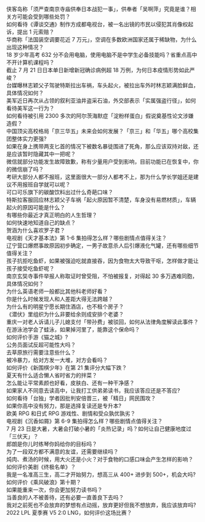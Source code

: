 侠客岛称「须严查南京寺庙供奉日本战犯一事」，供奉者「吴啊萍」究竟是谁？相关方可能会受到哪些处罚？  
如何看待《谭谈交通》制作方成都电视台，被一名出镜的市民以侵犯其肖像权起诉，提出 1 元索赔？  
华商称「法国装空调要花近 7 万元」，空调在多数欧洲国家还属于稀缺物，为什么出现这种情况？  
18 岁少年高考 632 分不会用电脑，使用电脑不是中学生必备技能吗？省重点高中不开计算机课程吗？  
截止 7 月 21 日日本单日新增新冠确诊病例超 18 万例，为何日本疫情形势如此严峻？  
台媒曝林志颖父子驾驶特斯拉出车祸，车头起火，被拉出车外时林志颖满脸鲜血，具体情况如何？  
美军近日再次从占领的叙利亚油井盗采石油，外交部表示「实属强盗行径」，如何看待美军这一行为？  
如何看待被引用 2300 多次的阿尔茨海默症「淀粉样蛋白」假说奠基性论文涉嫌造假？  
中国顶尖高校格局「京三华五」未来会如何发展？「京三」和「华五」哪个高校集团整体实力更强?  
如果在身上携带两支匕首的情况下被数名暴徒围进了死角，那么应该双持对敌，还是应该暂时隐藏其中一把呢？  
微信就部分功能发生故障致歉，称有少量用户受到影响，目前功能已在恢复中，你的微信崩了吗？  
考研大部分人都不报班，这里面很大一部分人都考不上，那为什么学长学姐还是建议不用报班自学就可以呢？  
可口可乐旗下的碳酸饮料出过什么奇葩口味？  
特斯拉客服回应林志颖父子车祸「起火原因暂不清楚，车身没有易燃材质」，车辆起火的原因可能是什么？  
有哪些你最近才真正明白的人生哲理？  
如何快速地知道自己的缺点？  
贺涵为什么喜欢罗子君？  
电视剧《天才基本法》第 1-6 集拍得怎么样？哪些剧情点值得关注？  
辽宁营口爆燃事故原因初步确定，一男子故意杀人后引爆液化气罐，还有哪些细节值得关注？  
孩子抗拒吃鱼虾，如果被强迫吃就直接吞，因为食物太大导致干呕，怎样做才能让孩子接受吃鱼虾呢？  
南京玄奘寺事件举报人称取证时曾受阻，不怕被报复，对得起 30 多万遇难同胞，具体情况如何？  
为什么英语老师一般都比其他科老师好看？  
你是什么时候发现人和人差距大得无法跨越？  
为什么有的明星宁愿长期住酒店，也不租个房子？  
《潜伏》里组织为什么非要给余则成安排个老婆？  
重庆一对老人诉请儿子儿媳支付「带孙费」被驳回，如何从法律角度解读此事件？  
在游泳池学会了蛙泳，如果掉河里了，能靠这个保命吗？  
如何评价手游《猫之城》?  
公务员面试反超可能性大吗？  
去草原旅行需要注意些什么？  
被冷暴力，给对方发一大堆，对方会看吗？  
如何评价《新围棋少年》在第 21 集评分大幅下跌？  
夏天有什么适合懒人省时省力的拌菜？  
怎么能让平常素颜也好看，皮肤白、还有一种干净感？  
如果家人不同意去读高中，让我打工供弟弟读书，我应该答应还是不答应?  
如何看待「台独」学者因批判安倍晋三，被「精日」网民围攻？  
如果你高中没有努力，那是选择复读还是专升本?  
欧美 RPG 和日式 RPG 游戏性、剧情和受众孰优孰劣？  
电视剧《沉香如屑》第 6-9 集拍得怎么样？哪些剧情点值得关注？  
7 月 23 日是大暑，大暑会打破小暑的「炎热记录」吗？如何让自己健康地度过「三伏天」？  
郎朗是你儿时练琴你妈给你的目标吗？  
为了一段双方都不满意的友谊，还需要继续吗？  
炖肉、煮汤的时候，用大火还是小火？对于食物的口感口味会产生怎样的影响？  
如何评价美剧《终极名单》？  
我是一名准高三生，高二才开始努力，想高三从 400+ 进步到 500+，机会大吗?  
如何评价《乘风破浪》第十期？  
如果能重来一次，你会更加努力读书吗？  
当善良的人不被善待，还有必要一直善良下去吗？  
我对之前死也不会放弃的梦想有点动摇，放弃更好但我不想放弃，我应该放弃吗?  
2022 LPL 夏季赛 V5 2:0 LNG，如何评价这场比赛？  
